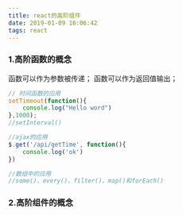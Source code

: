```yaml
---
title: react的高阶组件
date: 2019-01-09 16:06:42
tags: react
---
```



### 1.高阶函数的概念
函数可以作为参数被传递；
函数可以作为返回值输出；
```javascript
// 时间函数的应用
setTimeout(function(){
	console.log("Hello word")
},1000);
//setInterval()

//ajax的应用
$.get('/api/getTime', function(){
	console.log('ok')
})

//数组中的应用
//some()、every()、filter()、map()和forEach() 

```

### 2.高阶组件的概念

